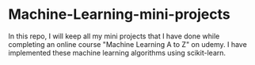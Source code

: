 # Machine-Learning-mini-projects
In this repo, I will keep all my mini projects that I have done while completing an online course "Machine Learning A to Z"  on udemy. I have implemented these machine learning algorithms using scikit-learn.
